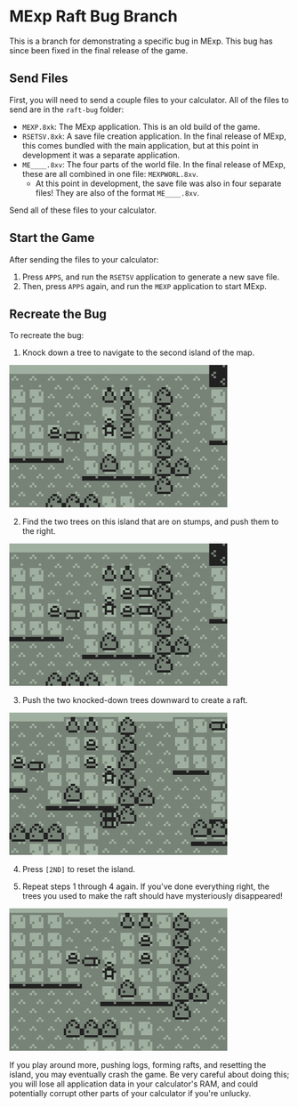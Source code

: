 # MExp Raft Bug Branch

This is a branch for demonstrating a specific bug in MExp. This bug has since been fixed in the final release of the game.

## Send Files

First, you will need to send a couple files to your calculator. All of the files to send are in the `raft-bug` folder:

- `MEXP.8xk`: The MExp application. This is an old build of the game.
- `RSETSV.8xk`: A save file creation application. In the final release of MExp, this comes bundled with the main application, but at this point in development it was a separate application.
- `ME____.8xv`: The four parts of the world file. In the final release of MExp, these are all combined in one file: `MEXPWORL.8xv`.
    - At this point in development, the save file was also in four separate files! They are also of the format `ME____.8xv`.

Send all of these files to your calculator.

## Start the Game

After sending the files to your calculator:

1. Press `APPS`, and run the `RSETSV` application to generate a new save file.
2. Then, press `APPS` again, and run the `MEXP` application to start MExp.

## Recreate the Bug

To recreate the bug:

1. Knock down a tree to navigate to the second island of the map.

![A screenshot of MExp. The player stands on an island next to four trees.](screenshots/raft-bug-1-1.png "Raft Bug 1")

2. Find the two trees on this island that are on stumps, and push them to the right.

![A screenshot of MExp. The player is on an island with four trees, but two of them have been knocked over.](screenshots/raft-bug-1-2.png "Raft Bug 2")

3. Push the two knocked-down trees downward to create a raft.

![A screenshot of MExp. The player is on an island with two trees, and there is a raft immediately below the island.](screenshots/raft-bug-1-3.png "Raft Bug 3")

4. Press `[2ND]` to reset the island.

5. Repeat steps 1 through 4 again. If you've done everything right, the trees you used to make the raft should have mysteriously disappeared!

![A screenshot of MExp. The player is on an island with two trees, and two empty stumps.](screenshots/raft-bug-1-4.png "Raft Bug 4")

If you play around more, pushing logs, forming rafts, and resetting the island, you may eventually crash the game. Be very careful about doing this; you will lose all application data in your calculator's RAM, and could potentially corrupt other parts of your calculator if you're unlucky.
